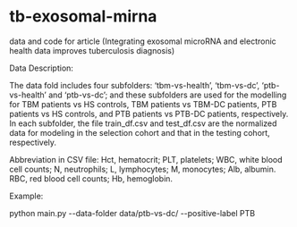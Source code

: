 # tb-exosomal-mirna
data and code for article (Integrating exosomal microRNA and electronic health data improves tuberculosis diagnosis)

Data Description: 

The data fold includes four subfolders: ‘tbm-vs-health’, ‘tbm-vs-dc’, ‘ptb-vs-health’ and ‘ptb-vs-dc’; and these subfolders are used for the modelling for TBM patients vs HS controls, TBM patients vs TBM-DC patients, PTB patients vs HS controls, and PTB patients vs PTB-DC patients, respectively. In each subfolder, the file train_df.csv and test_df.csv are the normalized data for modeling in the selection cohort and that in the testing cohort, respectively. 

Abbreviation in CSV file: Hct, hematocrit; PLT, platelets; WBC, white blood cell counts;  N, neutrophils; L, lymphocytes; M, monocytes; Alb, albumin. RBC, red blood cell counts; Hb, hemoglobin.

Example: 

python main.py --data-folder data/ptb-vs-dc/ --positive-label PTB
